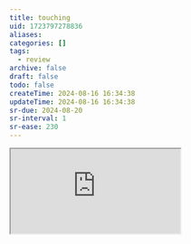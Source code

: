 ```yaml
---
title: touching
uid: 1723797278836
aliases:
categories: []
tags:
  - review
archive: false
draft: false
todo: false
createTime: 2024-08-16 16:34:38
updateTime: 2024-08-16 16:34:38
sr-due: 2024-08-20
sr-interval: 1
sr-ease: 230
---
```


<iframe
  class="iframe_full"
  src="https://dict.youdao.com/result?word=touching&lang=en"
>
</iframe>
